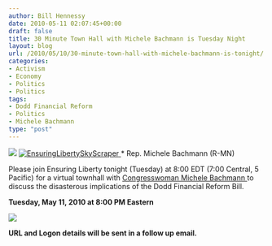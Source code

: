 ```yaml
---
author: Bill Hennessy
date: 2010-05-11 02:07:45+00:00
draft: false
title: 30 Minute Town Hall with Michele Bachmann is Tuesday Night
layout: blog
url: /2010/05/10/30-minute-town-hall-with-michele-bachmann-is-tonight/
categories:
- Activism
- Economy
- Politics
- Politics
tags:
- Dodd Financial Reform
- Politics
- Michele Bachmann
type: "post"
---
```


![](https://libertycaucus.net/images/header_v2.jpg)
[![EnsuringLibertySkyScraper](https://hennessysview.com/wp-content/uploads/2010/05/EnsuringLibertySkyScraper_thumb1.jpg)
](https://hennessysview.com/wp-content/uploads/2010/05/EnsuringLibertySkyScraper1.jpg)*
Rep. Michele Bachmann (R-MN)

 

Please join Ensuring Liberty tonight (Tuesday) at 8:00 EDT (7:00 Central, 5 Pacific) for a virtual townhall with [Congresswoman Michele Bachmann ](https://www.michelebachmann.com/)to discuss the disasterous implications of the Dodd Financial Reform Bill.

 

**Tuesday, May 11, 2010 at 8:00 PM Eastern**

[![](https://libertycaucus.net/images/cooltext457646549.png)
](https://events.constantcontact.com/register/event?oeidk=a07e2vnt2jgfd8c9ed7)  

    
**URL and Logon details will be sent in a follow up email.**
